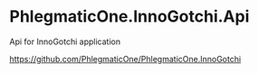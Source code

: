 # PhlegmaticOne.InnoGotchi.Api
Api for InnoGotchi application

https://github.com/PhlegmaticOne/PhlegmaticOne.InnoGotchi
